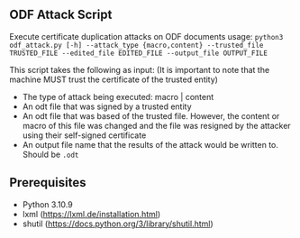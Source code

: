 ## ODF Attack Script
Execute certificate duplication attacks on ODF documents
usage: `python3 odf_attack.py [-h] --attack_type {macro,content} --trusted_file TRUSTED_FILE --edited_file EDITED_FILE --output_file OUTPUT_FILE`

This script takes the following as input:
(It is important to note that the machine MUST trust the certificate of the trusted entity)
- The type of attack being executed: macro | content
- An odt file that was signed by a trusted entity
- An odt file that was based of the trusted file. However, the content or macro of this file was changed and the file was resigned by the attacker using their self-signed certificate
- An output file name that the results of the attack would be written to. Should be `.odt`


## Prerequisites 
- Python 3.10.9
- lxml (https://lxml.de/installation.html)
- shutil (https://docs.python.org/3/library/shutil.html)


